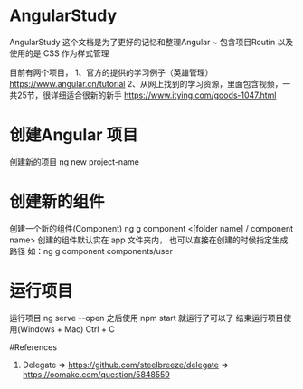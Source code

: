 # AngularStudy
AngularStudy
这个文档是为了更好的记忆和整理Angular ~
包含项目Routin 以及使用的是 CSS  作为样式管理

目前有两个项目，
1、官方的提供的学习例子（英雄管理）https://www.angular.cn/tutorial
2、从网上找到的学习资源，里面包含视频，一共25节，很详细适合很新的新手 https://www.itying.com/goods-1047.html

# 创建Angular 项目
创建新的项目 ng new project-name

# 创建新的组件
创建一个新的组件(Component) ng g component <[folder name] / component name> 创建的组件默认实在 app 文件夹内，
也可以直接在创建的时候指定生成路径 如：ng g component components/user

# 运行项目
运行项目 ng serve --open 之后使用 npm start 就运行了可以了
结束运行项目使用(Windows + Mac) Ctrl + C

#References
1. Delegate => https://github.com/steelbreeze/delegate 
            => https://oomake.com/question/5848559

